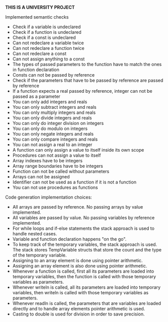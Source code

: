 **THIS IS A UNIVERSITY PROJECT**

Implemented semantic checks

- Check if a variable is undeclared
- Check if a function is undeclared
- Check if a const is undeclared
- Can not redeclare a variable twice
- Can not redeclare a function twice
- Can not redeclare a const
- Can not assign anything to a const
- The types of passed parameters to the function have to match the ones in function declaration
- Consts can not be passed by reference
- Check if the parameters that have to be passed by reference are passed by reference
- If a function expects a real passed by reference, integer can not be passed as a parameter
- You can only add integers and reals
- You can only subtract integers and reals
- You can only multiply integers and reals
- You can only divide integers and reals
- You can only do integer division on integers
- You can only do modulo on integers
- You can only negate integers and reals
- You can only compare integers and reals
- You can not assign a real to an integer
- A function can only assign a value to itself inside its own scope
- Procedures can not assign a value to itself
- Array indexes have to be integers
- Array range boundaries have to be integers
- Function can not be called without parameters
- Arrays can not be assigned
- Identifier can not be used as a function if it is not a function
- You can not use procedures as functions

Code generation implementation choices:

- All arrays are passed by reference. No passing arrays by value implemented.
- All variables are passed by value. No passing variables by reference implemented.
- For while loops and if-else statements the stack approach is used to handle nested cases.
- Variable and function declaration happens "on the go".
- To keep track of the temporary variables, the stack approach is used. The stack stores TempVariable structs that store the count and the type of the temporary variable.
- Assigning to an array element is done using pointer arithmetic.
- Assigning an array element is also done using pointer arithmetic.
- Whenever a function is called, first all its parameters are loaded into temporary variables, then the function is called with those temporary variables as parameters.
- Whenever writeln is called, all its parameters are loaded into temporary variables, then writeln is called with those temporary variables as parameters.
- Whenever readln is called, the parameters that are variables are loaded directly and to handle array elements pointer arithmetic is used.
- Casting to double is used for division in order to save precision.
